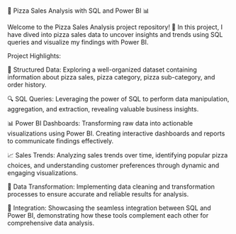 🍕 Pizza Sales Analysis with SQL and Power BI 📊

Welcome to the Pizza Sales Analysis project repository! 🚀 In this project, I have dived into pizza sales data to uncover insights and trends using SQL queries and visualize my findings with Power BI.

Project Highlights:

📂 Structured Data: Exploring a well-organized dataset containing information about pizza sales, pizza category, pizza sub-category, and order history.

🔍 SQL Queries: Leveraging the power of SQL to perform data manipulation, aggregation, and extraction, revealing valuable business insights.

📊 Power BI Dashboards: Transforming raw data into actionable visualizations using Power BI. Creating interactive dashboards and reports to communicate findings effectively.

📈 Sales Trends: Analyzing sales trends over time, identifying popular pizza choices, and understanding customer preferences through dynamic and engaging visualizations.

🔄 Data Transformation: Implementing data cleaning and transformation processes to ensure accurate and reliable results for analysis.

🔗 Integration: Showcasing the seamless integration between SQL and Power BI, demonstrating how these tools complement each other for comprehensive data analysis.

